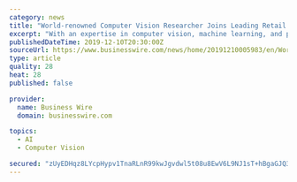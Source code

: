 ```yaml
---
category: news
title: "World-renowned Computer Vision Researcher Joins Leading Retail Technology Innovator"
excerpt: "With an expertise in computer vision, machine learning, and perception-based human computer interfaces, Darrell presently leads UC Berkeley's top-ranked Artificial Intelligence Laboratory, which has produced a great deal of fundamental work including ..."
publishedDateTime: 2019-12-10T20:30:00Z
sourceUrl: https://www.businesswire.com/news/home/20191210005983/en/World-renowned-Computer-Vision-Researcher-Joins-Leading-Retail
type: article
quality: 28
heat: 28
published: false

provider:
  name: Business Wire
  domain: businesswire.com

topics:
  - AI
  - Computer Vision

secured: "zUyEDHqz8LYcpHypv1TnaRLnR99kwJgvdwl5t08u8EwV6L9NJ1sT+hBgaGJQ3qkm1H6BJdo4Pwz5L1pQTUqKYAAc22PDePRLQcXWguq8zCdcK25+vQOGnmOft4DzzMnxBE1CO0Uk8duxLCRFABpFNf6KcfWmW5FCjtyhj5pSyTg/QG7gK+x/JLSwyDizCS+WC5RB+GrbN4Re+K2Z/2i7CmizsBaN6idL48Tv1VRuIhO6wV0RGp5T5qmP/i0t30D4mmH9Lzz12YYRZLis8+Vlgg==;f42Nl+koss1nRoWOTsYyUQ=="
---
```


